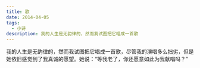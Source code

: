 ```yaml
---
title: 歌
date: 2014-04-05
tags:
  - 小诗
description: 我的人生是无韵律的，然而我试图把它唱成一首歌
---
```


我的人生是无韵律的，然而我试图把它唱成一首歌，尽管我的演唱多么拙劣，但是她依旧感觉到了我真诚的愿望。她说：“等我老了，你还愿意如此为我献唱吗？”